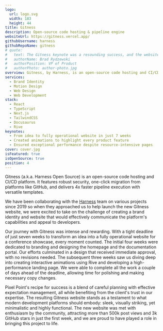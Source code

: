 ```yaml
---
logo:
  url: logo.svg
  width: 183
  height: 44
title: Gitness
description: Open-source code hosting & pipeline engine
websiteUrl: https://gitness.vercel.app/
githubUsername: harness
githubRepoName: gitness
# quote:
#   text: The Gitness keynote was a resounding success, and the website turned out to be absolutely incredible. Our CEO, along with the entire team, is thoroughly impressed with the quality of work delivered. Many thanks to the Pixel Point team for their enormous efforts! We look forward to further collaboration!
#   authorName: Brad Rydzewski
#   authorPosition: VP of Product
#   authorPhoto: author-photo.jpg
overview: Gitness, by Harness, is an open-source code hosting and CI/CD platform. It features robust security, one-click migration from platforms like GitHub, and delivers 4x faster pipeline execution with versatile templates.
services:
  - Brand Identity
  - Motion Design
  - Web Design
  - Web Development
stack:
  - React
  - TypeScript
  - Next.js
  - TailwindCSS
  - Docusaurus
  - Rive
keynotes:
  - From idea to fully operational website in just 7 weeks
  - Created animations to highlight every product feature
  - Ensured exceptional performance despite resource-intensive pages
cover: cover.jpg
isFeatured: true
isOpenSource: true
position: 4
---
```


Gitness (a.k.a. Harness Open Source) is an open-source code hosting and CI/CD platform. It features robust security, one-click migration from platforms like GitHub, and delivers 4x faster pipeline execution with versatile templates.

We have been collaborating with the [Harness](/case-studies/harness) team on various projects since 2019 so when they approached us to help launch the new Gitness website, we were excited to take on the challenge of creating a brand identity and website that would effectively communicate the platform's capabilities and appeal to developers.

Our journey with Gitness was intense and rewarding. With a tight deadline of just seven weeks to transform an idea into a fully operational website for a conference showcase, every moment counted. The initial four weeks were dedicated to branding and designing the homepage and the documentation portal. Our efforts culminated in a design that received immediate approval, with no revisions needed. The subsequent three weeks saw us diving deep into creating interactive animations using Rive and developing a high-performance landing page. We were able to complete all the work a couple of days ahead of the deadline, allowing time for polishing and making necessary copy changes.

Pixel Point's recipe for success is a blend of careful planning with effective expectation management, all while benefiting from the client's trust in our expertise. The resulting Gitness website stands as a testament to what modern development platforms should embody: sleek, visually striking, yet minimalistic and highly functional. The new website was met with enthusiasm by the community, attracting more than 500k post views and 3k GitHub stars in just the first week, and we are proud to have played a role in bringing this project to life.
